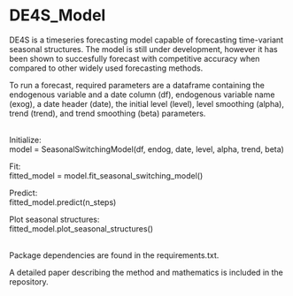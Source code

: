 # DE4S_Model
DE4S is a timeseries forecasting model capable of forecasting time-variant seasonal structures. The model is still under development, however it has been shown to succesfully forecast with competitive accuracy when compared to other widely used forecasting methods.

To run a forecast, required parameters are a dataframe containing the endogenous variable and a date column (df), endogenous variable name (exog), a date header (date), the initial level (level), level smoothing (alpha), trend (trend), and trend smoothing (beta) parameters. <br><br>

Initialize:<br>
model = SeasonalSwitchingModel(df, endog, date, level, alpha, trend, beta)

Fit:<br>
fitted_model = model.fit_seasonal_switching_model()

Predict:<br>
fitted_model.predict(n_steps)

Plot seasonal structures:<br>
fitted_model.plot_seasonal_structures()<br><br>


Package dependencies are found in the requirements.txt.

A detailed paper describing the method and mathematics is included in the repository.
